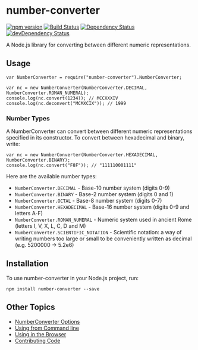 # number-converter
[![npm version](https://badge.fury.io/js/number-converter.svg)](http://badge.fury.io/js/number-converter)
[![Build Status](https://travis-ci.org/brettmclean/number-converter.svg?branch=master)](https://travis-ci.org/brettmclean/number-converter)
[![Dependency Status](https://david-dm.org/brettmclean/number-converter.svg)](https://david-dm.org/brettmclean/number-converter)
[![devDependency Status](https://david-dm.org/brettmclean/number-converter/dev-status.svg)](https://david-dm.org/brettmclean/number-converter#info=devDependencies)

A Node.js library for converting between different numeric representations.

## Usage

```
var NumberConverter = require("number-converter").NumberConverter;

var nc = new NumberConverter(NumberConverter.DECIMAL, NumberConverter.ROMAN_NUMERAL);
console.log(nc.convert(1234)); // MCCXXXIV
console.log(nc.deconvert("MCMXCIX")); // 1999
```

### Number Types

A NumberConverter can convert between different numeric representations specified in its constructor. To convert between hexadecimal and binary, write:
```
var nc = new NumberConverter(NumberConverter.HEXADECIMAL, NumberConverter.BINARY);
console.log(nc.convert("F8F")); // "111110001111"
```

Here are the available number types:
* `NumberConverter.DECIMAL` - Base-10 number system (digits 0-9)
* `NumberConverter.BINARY` - Base-2 number system (digits 0 and 1)
* `NumberConverter.OCTAL` - Base-8 number system (digits 0-7)
* `NumberConverter.HEXADECIMAL` - Base-16 number system (digits 0-9 and letters A-F)
* `NumberConverter.ROMAN_NUMERAL` - Numeric system used in ancient Rome (letters I, V, X, L, C, D and M)
* `NumberConverter.SCIENTIFIC_NOTATION` - Scientific notation: a way of writing numbers too large or small to be conveniently written as decimal (e.g. 5200000 -> 5.2e6)

## Installation

To use number-converter in your Node.js project, run:
```
npm install number-converter --save
```

## Other Topics

* [NumberConverter Options](docs/options.md)
* [Using from Command line](docs/command-line.md)
* [Using in the Browser](docs/browser.md)
* [Contributing Code](docs/contributing.md)
